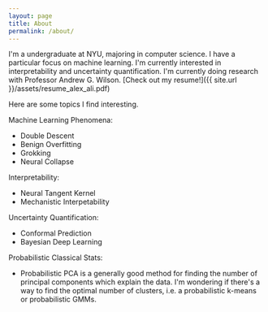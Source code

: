 ```yaml
---
layout: page
title: About
permalink: /about/
---
```


I'm a undergraduate at NYU, majoring in computer science. I have a particular focus on machine learning. I'm currently interested in interpretability and uncertainty quantification. I'm currently doing research with Professor Andrew G. Wilson. [Check out my resume!]({{ site.url }}/assets/resume_alex_ali.pdf)


Here are some topics I find interesting.

Machine Learning Phenomena:
- Double Descent
- Benign Overfitting
- Grokking
- Neural Collapse

Interpretability:
- Neural Tangent Kernel
- Mechanistic Interpetability

Uncertainty Quantification:
- Conformal Prediction
- Bayesian Deep Learning

Probabilistic Classical Stats:
- Probabilistic PCA is a generally good method for finding the number of principal components which explain the data. I'm wondering if there's a way to find the optimal number of clusters, i.e. a probabilistic k-means or probabilistic GMMs. 

